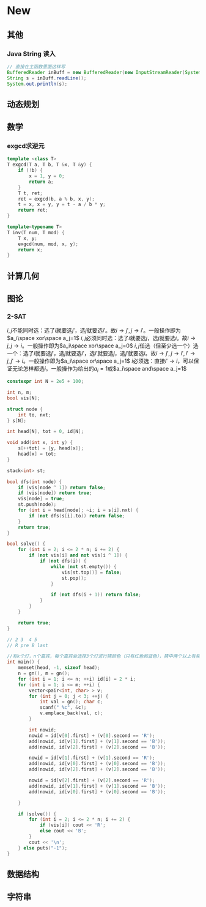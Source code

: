# New

## 其他

### Java String 读入

```java
// 直接在主函数里面这样写
BufferedReader inBuff = new BufferedReader(new InputStreamReader(System.in));
String s = inBuff.readLine();
System.out.println(s);
```

## 动态规划

## 数学
### exgcd求逆元
```cpp
template <class T>
T exgcd(T a, T b, T &x, T &y) {
    if (!b) {
        x = 1, y = 0;
        return a;
    }
    T t, ret;
    ret = exgcd(b, a % b, x, y);
    t = x, x = y, y = t - a / b * y;
    return ret;
}

template<typename T>
T inv(T num, T mod) {
    T x, y;
    exgcd(num, mod, x, y);
    return x;
}
```
## 计算几何

## 图论

### 2-SAT

$i,j$不能同时选：选了$i$就要选$j′$，选$j$就要选$i′$。故$i→j′,j→i′$。一般操作即为$a_i\space xor\space a_j=1$
$i,j$必须同时选：选了$i$就要选$j$，选$j$就要选$i$。故$i→j,j→i$。一般操作即为$a_i\space xor\space a_j=0$
$i,j$任选（但至少选一个）选一个：选了$i$就要选$j′$，选$j$就要选$i′$，选$i′$就要选$j$，选$j′$就要选$i$。故$i→j′,j→i′,i′→j,j′→i$。一般操作即为$a_i\space or\space a_j=1$
$i$必须选：直接$i′→i$，可以保证无论怎样都选$i$。一般操作为给出的$a_i=1$或$a_i\space and\space a_j=1$

```cpp
constexpr int N = 2e5 + 100;

int n, m;
bool vis[N];

struct node {
    int to, nxt;
} s[N];

int head[N], tot = 0, id[N];

void add(int x, int y) {
    s[++tot] = {y, head[x]};
    head[x] = tot;
}

stack<int> st;

bool dfs(int node) {
    if (vis[node ^ 1]) return false;
    if (vis[node]) return true;
    vis[node] = true;
    st.push(node);
    for (int i = head[node]; ~i; i = s[i].nxt) {
        if (not dfs(s[i].to)) return false;
    }
    return true;
}

bool solve() {
    for (int i = 2; i <= 2 * n; i += 2) {
        if (not vis[i] and not vis[i ^ 1]) {
            if (not dfs(i)) {
                while (not st.empty()) {
                    vis[st.top()] = false;
                    st.pop();
                }

                if (not dfs(i + 1)) return false;
            }
        }
    }

    return true;
}

// 2 3  4 5
// R pre B last

//有k个灯，n个嘉宾，每个嘉宾会选择3个灯进行猜颜色（只有红色和蓝色），猜中两个以上有奖，问怎么设置灯的颜色能使所有嘉宾都能得奖。
int main() {
    memset(head, -1, sizeof head);
    n = gn(), m = gn();
    for (int i = 1; i <= n; ++i) id[i] = 2 * i;
    for (int i = 1; i <= m; ++i) {
        vector<pair<int, char> > v;
        for (int j = 0; j < 3; ++j) {
            int val = gn(); char c;
            scanf(" %c", &c);
            v.emplace_back(val, c);
        }

        int nowid;
        nowid = id[v[0].first] + (v[0].second == 'R');
        add(nowid, id[v[1].first] + (v[1].second == 'B'));
        add(nowid, id[v[2].first] + (v[2].second == 'B'));

        nowid = id[v[1].first] + (v[1].second == 'R');
        add(nowid, id[v[0].first] + (v[0].second == 'B'));
        add(nowid, id[v[2].first] + (v[2].second == 'B'));

        nowid = id[v[2].first] + (v[2].second == 'R');
        add(nowid, id[v[1].first] + (v[1].second == 'B'));
        add(nowid, id[v[0].first] + (v[0].second == 'B'));

    }

    if (solve()) {
        for (int i = 2; i <= 2 * n; i += 2) {
            if (vis[i]) cout << 'R';
            else cout << 'B';
        }
        cout << '\n';
    } else puts("-1");
}
```

## 数据结构

## 字符串
